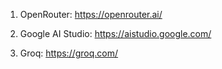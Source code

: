 1. OpenRouter:
https://openrouter.ai/

2. Google AI Studio:
https://aistudio.google.com/

3. Groq:
https://groq.com/
